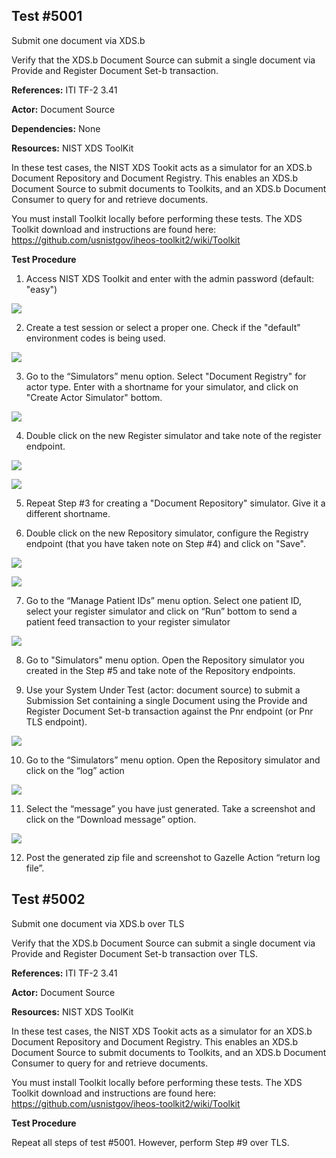## Test #5001

Submit one document via XDS.b

Verify that the XDS.b Document Source can submit a single document via Provide and Register Document Set-b transaction. 

**References:** ITI TF-2 3.41

**Actor:** Document Source

**Dependencies:** None

**Resources:** NIST XDS ToolKit

In these test cases, the NIST XDS Tookit acts as a simulator for an XDS.b Document Repository and Document Registry.  This enables an XDS.b Document Source to submit documents to Toolkits, and an XDS.b Document Consumer to query for and retrieve documents.

You must install Toolkit locally before performing these tests. The XDS Toolkit download and instructions are found here:  https://github.com/usnistgov/iheos-toolkit2/wiki/Toolkit

**Test Procedure**  

1. Access NIST XDS Toolkit and enter with the admin password (default: "easy")

![](./media/image3-01.png)

2. Create a test session or select a proper one. Check if the "default" environment codes is being used.  

![](./media/image3-02.png)

3. Go to the “Simulators” menu option. Select "Document Registry" for actor type. Enter with a shortname for your simulator, and click on "Create Actor Simulator" bottom. 

![](./media/image3-03.png)

4. Double click on the new Register simulator and take note of the register endpoint.

![](./media/image3-04.png)

![](./media/image3-05.png)

5. Repeat Step #3 for creating a "Document Repository" simulator. Give it a different shortname.

6. Double click on the new Repository simulator, configure the Registry endpoint (that you have taken note on Step #4) and click on "Save".

![](./media/image3-06.png)

![](./media/image3-07.png)

7. Go to the “Manage Patient IDs” menu option. Select one patient ID, select your register simulator and click on “Run” bottom to send a patient feed transaction to your register simulator  

![](./media/image3-08.png)

8. Go to "Simulators" menu option. Open the Repository simulator you created in the Step #5 and take note of the Repository endpoints. 

9. Use your System Under Test (actor: document source) to submit a Submission Set containing a single Document using the Provide and Register Document Set-b transaction against the Pnr endpoint (or Pnr TLS endpoint).   

![](./media/image3-09.png)

10. Go to the “Simulators” menu option. Open the Repository simulator and click on the “log” action  

![](./media/image3-10.png)

11. Select the “message” you have just generated. Take a screenshot and click on the “Download message” option.

![](./media/image3-11.png)  

12. Post the generated zip file and screenshot to Gazelle Action “return log file”.  


## Test #5002

Submit one document via XDS.b over TLS

Verify that the XDS.b Document Source can submit a single document via Provide and Register Document Set-b transaction over TLS. 

**References:** ITI TF-2 3.41

**Actor:** Document Source

**Resources:** NIST XDS ToolKit

In these test cases, the NIST XDS Tookit acts as a simulator for an XDS.b Document Repository and Document Registry.  This enables an XDS.b Document Source to submit documents to Toolkits, and an XDS.b Document Consumer to query for and retrieve documents.

You must install Toolkit locally before performing these tests.   The XDS Toolkit download and instructions are found here:  https://github.com/usnistgov/iheos-toolkit2/wiki/Toolkit

**Test Procedure**

Repeat all steps of test #5001. However, perform Step #9 over TLS.


